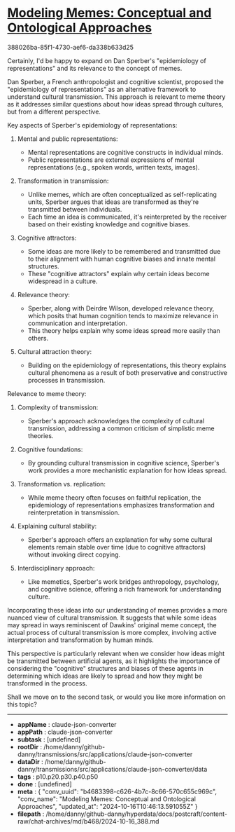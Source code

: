 # [Modeling Memes: Conceptual and Ontological Approaches](https://claude.ai/chat/b4683398-c626-4b7c-8c66-570c655c969c)

388026ba-85f1-4730-aef6-da338b633d25

 Certainly, I'd be happy to expand on Dan Sperber's "epidemiology of representations" and its relevance to the concept of memes.

Dan Sperber, a French anthropologist and cognitive scientist, proposed the "epidemiology of representations" as an alternative framework to understand cultural transmission. This approach is relevant to meme theory as it addresses similar questions about how ideas spread through cultures, but from a different perspective.

Key aspects of Sperber's epidemiology of representations:

1. Mental and public representations:
   - Mental representations are cognitive constructs in individual minds.
   - Public representations are external expressions of mental representations (e.g., spoken words, written texts, images).

2. Transformation in transmission:
   - Unlike memes, which are often conceptualized as self-replicating units, Sperber argues that ideas are transformed as they're transmitted between individuals.
   - Each time an idea is communicated, it's reinterpreted by the receiver based on their existing knowledge and cognitive biases.

3. Cognitive attractors:
   - Some ideas are more likely to be remembered and transmitted due to their alignment with human cognitive biases and innate mental structures.
   - These "cognitive attractors" explain why certain ideas become widespread in a culture.

4. Relevance theory:
   - Sperber, along with Deirdre Wilson, developed relevance theory, which posits that human cognition tends to maximize relevance in communication and interpretation.
   - This theory helps explain why some ideas spread more easily than others.

5. Cultural attraction theory:
   - Building on the epidemiology of representations, this theory explains cultural phenomena as a result of both preservative and constructive processes in transmission.

Relevance to meme theory:

1. Complexity of transmission:
   - Sperber's approach acknowledges the complexity of cultural transmission, addressing a common criticism of simplistic meme theories.

2. Cognitive foundations:
   - By grounding cultural transmission in cognitive science, Sperber's work provides a more mechanistic explanation for how ideas spread.

3. Transformation vs. replication:
   - While meme theory often focuses on faithful replication, the epidemiology of representations emphasizes transformation and reinterpretation in transmission.

4. Explaining cultural stability:
   - Sperber's approach offers an explanation for why some cultural elements remain stable over time (due to cognitive attractors) without invoking direct copying.

5. Interdisciplinary approach:
   - Like memetics, Sperber's work bridges anthropology, psychology, and cognitive science, offering a rich framework for understanding culture.

Incorporating these ideas into our understanding of memes provides a more nuanced view of cultural transmission. It suggests that while some ideas may spread in ways reminiscent of Dawkins' original meme concept, the actual process of cultural transmission is more complex, involving active interpretation and transformation by human minds.

This perspective is particularly relevant when we consider how ideas might be transmitted between artificial agents, as it highlights the importance of considering the "cognitive" structures and biases of these agents in determining which ideas are likely to spread and how they might be transformed in the process.

Shall we move on to the second task, or would you like more information on this topic?

---

* **appName** : claude-json-converter
* **appPath** : claude-json-converter
* **subtask** : [undefined]
* **rootDir** : /home/danny/github-danny/transmissions/src/applications/claude-json-converter
* **dataDir** : /home/danny/github-danny/transmissions/src/applications/claude-json-converter/data
* **tags** : p10.p20.p30.p40.p50
* **done** : [undefined]
* **meta** : {
  "conv_uuid": "b4683398-c626-4b7c-8c66-570c655c969c",
  "conv_name": "Modeling Memes: Conceptual and Ontological Approaches",
  "updated_at": "2024-10-16T10:46:13.591055Z"
}
* **filepath** : /home/danny/github-danny/hyperdata/docs/postcraft/content-raw/chat-archives/md/b468/2024-10-16_388.md